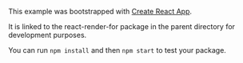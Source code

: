 This example was bootstrapped with [Create React App](https://github.com/facebook/create-react-app).

It is linked to the react-render-for package in the parent directory for development purposes.

You can run `npm install` and then `npm start` to test your package.
